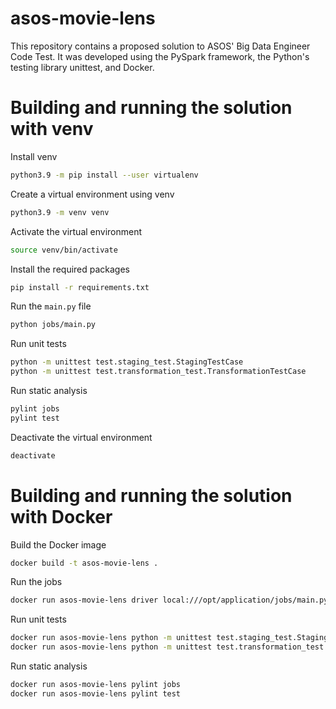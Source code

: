 # asos-movie-lens

This repository contains a proposed solution to ASOS' Big Data Engineer Code Test.
It was developed using the PySpark framework, the Python's testing library unittest, and Docker.

# Building and running the solution with venv

Install venv

````bash
python3.9 -m pip install --user virtualenv
````

Create a virtual environment using venv

````bash
python3.9 -m venv venv
````

Activate the virtual environment

````bash
source venv/bin/activate
````

Install the required packages

````bash
pip install -r requirements.txt
````

Run the `main.py` file

````bash
python jobs/main.py
````

Run unit tests

````bash
python -m unittest test.staging_test.StagingTestCase
python -m unittest test.transformation_test.TransformationTestCase
````

Run static analysis

````bash
pylint jobs
pylint test
````

Deactivate the virtual environment

````bash
deactivate
````

# Building and running the solution with Docker

Build the Docker image

````bash
docker build -t asos-movie-lens .
````

Run the jobs

````bash
docker run asos-movie-lens driver local:///opt/application/jobs/main.py
````

Run unit tests

````bash
docker run asos-movie-lens python -m unittest test.staging_test.StagingTestCase
docker run asos-movie-lens python -m unittest test.transformation_test.TransformationTestCase
````

Run static analysis

````bash
docker run asos-movie-lens pylint jobs
docker run asos-movie-lens pylint test
````
